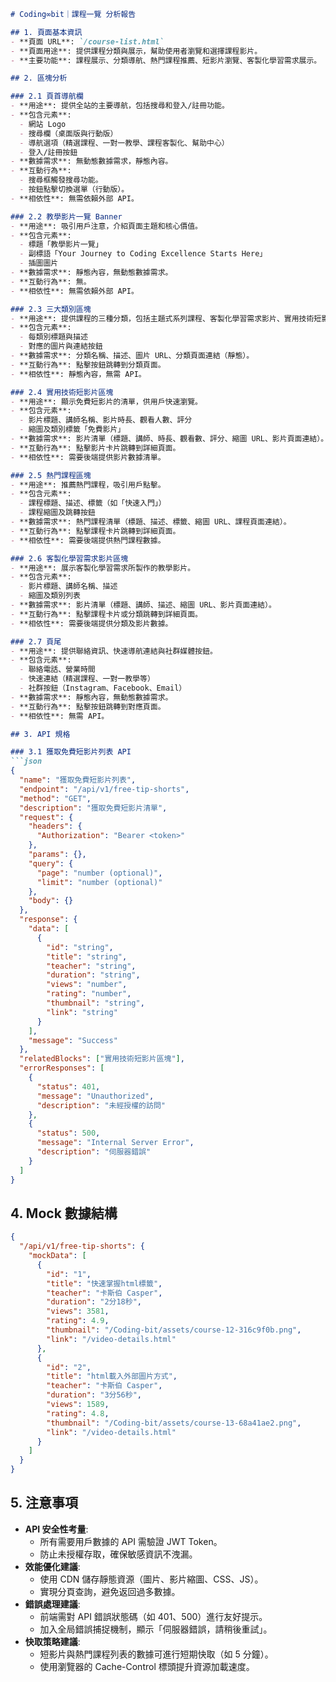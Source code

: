 ```markdown
# Coding∞bit｜課程一覽 分析報告

## 1. 頁面基本資訊
- **頁面 URL**: `/course-list.html`
- **頁面用途**: 提供課程分類與展示，幫助使用者瀏覽和選擇課程影片。
- **主要功能**: 課程展示、分類導航、熱門課程推薦、短影片瀏覽、客製化學習需求展示。

## 2. 區塊分析

### 2.1 頁首導航欄
- **用途**: 提供全站的主要導航，包括搜尋和登入/註冊功能。
- **包含元素**: 
  - 網站 Logo
  - 搜尋欄（桌面版與行動版）
  - 導航選項（精選課程、一對一教學、課程客製化、幫助中心）
  - 登入/註冊按鈕
- **數據需求**: 無動態數據需求，靜態內容。
- **互動行為**: 
  - 搜尋框觸發搜尋功能。
  - 按鈕點擊切換選單（行動版）。
- **相依性**: 無需依賴外部 API。

### 2.2 教學影片一覽 Banner
- **用途**: 吸引用戶注意，介紹頁面主題和核心價值。
- **包含元素**: 
  - 標題「教學影片一覽」
  - 副標語「Your Journey to Coding Excellence Starts Here」
  - 插圖圖片
- **數據需求**: 靜態內容，無動態數據需求。
- **互動行為**: 無。
- **相依性**: 無需依賴外部 API。

### 2.3 三大類別區塊
- **用途**: 提供課程的三種分類，包括主題式系列課程、客製化學習需求影片、實用技術短影片。
- **包含元素**: 
  - 每類別標題與描述
  - 對應的圖片與連結按鈕
- **數據需求**: 分類名稱、描述、圖片 URL、分類頁面連結（靜態）。
- **互動行為**: 點擊按鈕跳轉到分類頁面。
- **相依性**: 靜態內容，無需 API。

### 2.4 實用技術短影片區塊
- **用途**: 顯示免費短影片的清單，供用戶快速瀏覽。
- **包含元素**: 
  - 影片標題、講師名稱、影片時長、觀看人數、評分
  - 縮圖及類別標籤「免費影片」
- **數據需求**: 影片清單（標題、講師、時長、觀看數、評分、縮圖 URL、影片頁面連結）。
- **互動行為**: 點擊影片卡片跳轉到詳細頁面。
- **相依性**: 需要後端提供影片數據清單。

### 2.5 熱門課程區塊
- **用途**: 推薦熱門課程，吸引用戶點擊。
- **包含元素**: 
  - 課程標題、描述、標籤（如「快速入門」）
  - 課程縮圖及跳轉按鈕
- **數據需求**: 熱門課程清單（標題、描述、標籤、縮圖 URL、課程頁面連結）。
- **互動行為**: 點擊課程卡片跳轉到詳細頁面。
- **相依性**: 需要後端提供熱門課程數據。

### 2.6 客製化學習需求影片區塊
- **用途**: 展示客製化學習需求所製作的教學影片。
- **包含元素**: 
  - 影片標題、講師名稱、描述
  - 縮圖及類別列表
- **數據需求**: 影片清單（標題、講師、描述、縮圖 URL、影片頁面連結）。
- **互動行為**: 點擊課程卡片或分類跳轉到詳細頁面。
- **相依性**: 需要後端提供分類及影片數據。

### 2.7 頁尾
- **用途**: 提供聯絡資訊、快速導航連結與社群媒體按鈕。
- **包含元素**: 
  - 聯絡電話、營業時間
  - 快速連結（精選課程、一對一教學等）
  - 社群按鈕（Instagram、Facebook、Email）
- **數據需求**: 靜態內容，無動態數據需求。
- **互動行為**: 點擊按鈕跳轉到對應頁面。
- **相依性**: 無需 API。

## 3. API 規格

### 3.1 獲取免費短影片列表 API
```json
{
  "name": "獲取免費短影片列表",
  "endpoint": "/api/v1/free-tip-shorts",
  "method": "GET",
  "description": "獲取免費短影片清單",
  "request": {
    "headers": {
      "Authorization": "Bearer <token>"
    },
    "params": {},
    "query": {
      "page": "number (optional)",
      "limit": "number (optional)"
    },
    "body": {}
  },
  "response": {
    "data": [
      {
        "id": "string",
        "title": "string",
        "teacher": "string",
        "duration": "string",
        "views": "number",
        "rating": "number",
        "thumbnail": "string",
        "link": "string"
      }
    ],
    "message": "Success"
  },
  "relatedBlocks": ["實用技術短影片區塊"],
  "errorResponses": [
    {
      "status": 401,
      "message": "Unauthorized",
      "description": "未經授權的訪問"
    },
    {
      "status": 500,
      "message": "Internal Server Error",
      "description": "伺服器錯誤"
    }
  ]
}
```

## 4. Mock 數據結構
```json
{
  "/api/v1/free-tip-shorts": {
    "mockData": [
      {
        "id": "1",
        "title": "快速掌握html標籤",
        "teacher": "卡斯伯 Casper",
        "duration": "2分18秒",
        "views": 3581,
        "rating": 4.9,
        "thumbnail": "/Coding-bit/assets/course-12-316c9f0b.png",
        "link": "/video-details.html"
      },
      {
        "id": "2",
        "title": "html載入外部圖片方式",
        "teacher": "卡斯伯 Casper",
        "duration": "3分56秒",
        "views": 1589,
        "rating": 4.8,
        "thumbnail": "/Coding-bit/assets/course-13-68a41ae2.png",
        "link": "/video-details.html"
      }
    ]
  }
}
```

## 5. 注意事項
- **API 安全性考量**: 
  - 所有需要用戶數據的 API 需驗證 JWT Token。
  - 防止未授權存取，確保敏感資訊不洩漏。
- **效能優化建議**: 
  - 使用 CDN 儲存靜態資源（圖片、影片縮圖、CSS、JS）。
  - 實現分頁查詢，避免返回過多數據。
- **錯誤處理建議**: 
  - 前端需對 API 錯誤狀態碼（如 401、500）進行友好提示。
  - 加入全局錯誤捕捉機制，顯示「伺服器錯誤，請稍後重試」。
- **快取策略建議**: 
  - 短影片與熱門課程列表的數據可進行短期快取（如 5 分鐘）。
  - 使用瀏覽器的 Cache-Control 標頭提升資源加載速度。
```